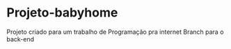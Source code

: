 # Projeto-babyhome
Projeto criado para um trabalho de Programação pra internet
Branch para o back-end
